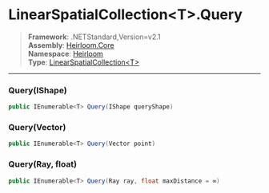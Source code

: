 # LinearSpatialCollection\<T>.Query

> **Framework**: .NETStandard,Version=v2.1  
> **Assembly**: [Heirloom.Core][0]  
> **Namespace**: [Heirloom][0]  
> **Type**: [LinearSpatialCollection\<T>][1]

--------------------------------------------------------------------------------

### Query(IShape)

```cs
public IEnumerable<T> Query(IShape queryShape)
```

### Query(Vector)

```cs
public IEnumerable<T> Query(Vector point)
```

### Query(Ray, float)

```cs
public IEnumerable<T> Query(Ray ray, float maxDistance = ∞)
```

[0]: ../Heirloom.Core.md
[1]: Heirloom.LinearSpatialCollection[T].md

